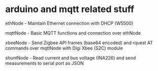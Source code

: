 # arduino and mqtt related stuff

ethNode - Maintain Ethernet connection with DHCP (W5500)

mqttNode - Basic MQTT functions and connection over ethNode

xbeeNode - Send Zigbee API frames (base64 encoded) and rquest AT commands over mqttNode with Digi Xbee (S2C) module

shuntNode - Read current and bus voltage (INA226) and send measurements to serial port as JSON
